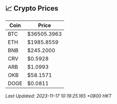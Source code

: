 ## 📈 Crypto Prices

| Coin | Price |
| ---- | ----- |
| BTC | $36505.3963 |
| ETH | $1985.8559 |
| BNB | $245.2000 |
| CRV | $0.5928 |
| ARB | $1.0993 |
| OKB | $58.1571 |
| DOGE | $0.0811 |

_Last Updated: 2023-11-17 10:19:25.165 +0800 HKT_